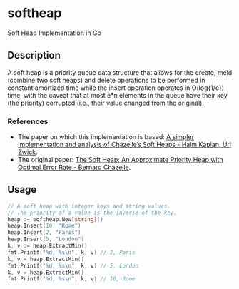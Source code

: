 # softheap
Soft Heap Implementation in Go

Description
-----------
A soft heap is a priority queue data structure that allows for the create, meld (combine
two soft heaps) and delete operations to be performed in constant amortized time while the
insert operation operates in O(log{1/e}) time, with the caveat that at most e*n
elements in the queue have their key (the priority) corrupted (i.e., their value changed
from the original).

### References
-  The paper on which this implementation is based: [A simpler implementation and analysis of Chazelle’s Soft Heaps - Haim Kaplan, Uri Zwick](https://epubs.siam.org/doi/pdf/10.1137/1.9781611973068.53).
- The original paper: [The Soft Heap: An Approximate Priority Heap with Optimal Error Rate - Bernard Chazelle](https://www.cs.princeton.edu/~chazelle/pubs/sheap.pdf).

Usage
-----

```go
// A soft heap with integer keys and string values.
// The priority of a value is the inverse of the key.
heap := softheap.New[string]()
heap.Insert(10, "Rome")
heap.Insert(2, "Paris")
heap.Insert(5, "London")
k, v := heap.ExtractMin()
fmt.Printf("%d, %s\n", k, v) // 2, Paris
k, v = heap.ExtractMin()
fmt.Printf("%d, %s\n", k, v) // 5, London
k, v = heap.ExtractMin()
fmt.Printf("%d, %s\n", k, v) // 10, Rome
```
